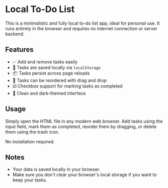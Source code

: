 # Local To-Do List

This is a minimalistic and fully local to-do list app, ideal for personal use. It runs entirely in the browser and requires no internet connection or server backend.

## Features

- ✅ Add and remove tasks easily  
- 📝 Tasks are saved locally via `localStorage`  
- 📦 Tasks persist across page reloads  
- 🔁 Tasks can be reordered with drag and drop  
- ☑️ Checkbox support for marking tasks as completed  
- 🧼 Clean and dark-themed interface

## Usage

Simply open the HTML file in any modern web browser. Add tasks using the input field, mark them as completed, reorder them by dragging, or delete them using the trash icon.

No installation required.

## Notes

- Your data is saved locally in your browser.
- Make sure you don't clear your browser's local storage if you want to keep your tasks.
